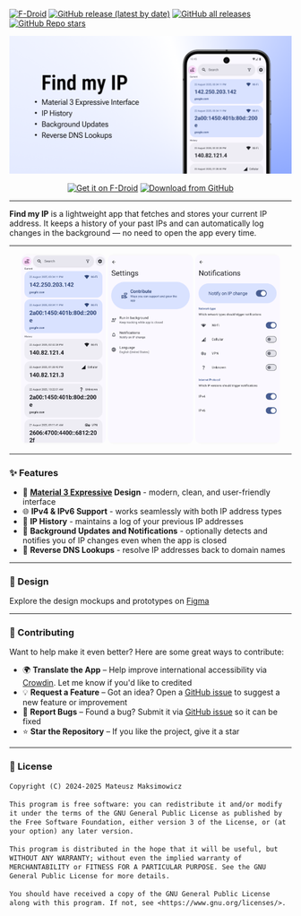 [![F-Droid](https://img.shields.io/f-droid/v/com.maksimowiczm.findmyip?color=b4eb12&label=F-Droid&logo=fdroid&logoColor=1f78d2)](f-droid.org/repository/browse/?fdid=com.maksimowiczm.findmyip)
[![GitHub release (latest by date)](https://img.shields.io/github/v/release/maksimowiczm/find-my-ip?color=black&label=Stable&logo=github)](https://github.com/maksimowiczm/find-my-ip/releases/latest/)
[![GitHub all releases](https://img.shields.io/github/downloads/maksimowiczm/find-my-ip/total?label=Downloads&logo=github)](https://github.com/maksimowiczm/find-my-ip/releases/)
[![GitHub Repo stars](https://img.shields.io/github/stars/maksimowiczm/find-my-ip?style=flat&logo=data%3Aimage%2Fsvg%2Bxml%3Bbase64%2CPD94bWwgdmVyc2lvbj0iMS4wIiBlbmNvZGluZz0idXRmLTgiPz4KPHN2ZyBoZWlnaHQ9IjI0IiB2aWV3Qm94PSIwIC05NjAgOTYwIDk2MCIgd2lkdGg9IjI0IiB4bWxucz0iaHR0cDovL3d3dy53My5vcmcvMjAwMC9zdmciPgogIDxwYXRoIGQ9Im0zNTQtMjQ3IDEyNi03NiAxMjYgNzctMzMtMTQ0IDExMS05Ni0xNDYtMTMtNTgtMTM2LTU4IDEzNS0xNDYgMTMgMTExIDk3LTMzIDE0M1pNMjMzLTgwbDY1LTI4MUw4MC01NTBsMjg4LTI1IDExMi0yNjUgMTEyIDI2NSAyODggMjUtMjE4IDE4OSA2NSAyODEtMjQ3LTE0OUwyMzMtODBabTI0Ny0zNTBaIiBzdHlsZT0iZmlsbDogcmdiKDI0NSwgMjI3LCA2Nik7Ii8%2BCjwvc3ZnPg%3D%3D&color=%23f8e444)](https://github.com/maksimowiczm/find-my-ip/stargazers)

<div align="center">
    <img src="./metadata/en-US/images/featureGraphic.png" alt="Feature Graphic" />
</div>
<div align="center">

[<img src="https://fdroid.gitlab.io/artwork/badge/get-it-on.png" alt="Get it on F-Droid" height="75">](https://f-droid.org/packages/com.maksimowiczm.findmyip)
[<img src="https://s1.ax1x.com/2023/01/12/pSu1a36.png" alt="Download from GitHub" height="75">](https://github.com/maksimowiczm/find-my-ip/releases)

</div>

---

**Find my IP** is a lightweight app that fetches and stores your current IP address. It keeps a
history of your past IPs and can automatically log changes in the background — no need to open the
app every time.

---

<div align="center">
    <img src="./metadata/en-US/images/phoneScreenshots/1.png" alt="Main Screen" width="30%" style="border-radius: 12px" />
    <img src="./metadata/en-US/images/phoneScreenshots/2.png" alt="Settings" width="30%" style="border-radius: 12px"  />
    <img src="./metadata/en-US/images/phoneScreenshots/3.png" alt="Notifications" width="30%" style="border-radius: 12px"  />
</div>

---

### ✨ Features

- 🎨 **[Material 3 Expressive](https://m3.material.io/blog/building-with-m3-expressive) Design** -
  modern, clean, and user-friendly interface
- 🌐 **IPv4 & IPv6 Support** - works seamlessly with both IP address types
- 📜 **IP History** - maintains a log of your previous IP addresses
- 🔔 **Background Updates and Notifications** - optionally detects and notifies you of IP changes
  even when the app is closed
- 🧭 **Reverse DNS Lookups** - resolve IP addresses back to domain names

---

### 🎨 Design

Explore the design mockups and prototypes
on [Figma](https://www.figma.com/design/BDNLirxKWIx8BljIWhEz6B/Find-my-IP)

---

### 🤝 Contributing

Want to help make it even better? Here are some great ways to contribute:

- 🌍 **Translate the App** – Help improve international accessibility
  via [Crowdin](https://crowdin.com/project/find-my-ip). Let me know if you'd like to credited
- 💡 **Request a Feature** – Got an idea? Open
  a [GitHub issue](https://github.com/maksimowiczm/find-my-ip/issues) to suggest a new feature or
  improvement
- 🐞 **Report Bugs** – Found a bug? Submit it
  via [GitHub issue](https://github.com/maksimowiczm/find-my-ip/issues) so it can be fixed
- ⭐ **Star the Repository** – If you like the project, give it a star

---

### 📜 License

```
Copyright (C) 2024-2025 Mateusz Maksimowicz

This program is free software: you can redistribute it and/or modify it under the terms of the GNU General Public License as published by the Free Software Foundation, either version 3 of the License, or (at your option) any later version.

This program is distributed in the hope that it will be useful, but WITHOUT ANY WARRANTY; without even the implied warranty of MERCHANTABILITY or FITNESS FOR A PARTICULAR PURPOSE. See the GNU General Public License for more details.

You should have received a copy of the GNU General Public License along with this program. If not, see <https://www.gnu.org/licenses/>.
```

